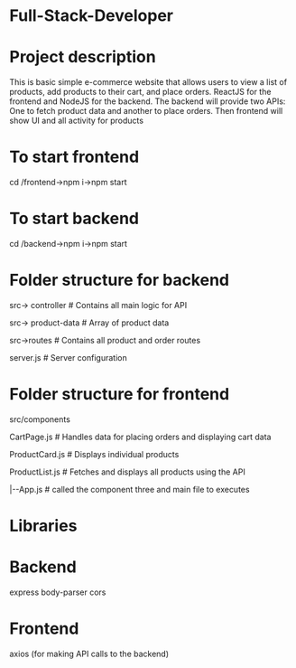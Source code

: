 # Full-Stack-Developer

# Project description

This is basic simple e-commerce website that allows users to view a list of products, add
products to their cart, and place orders.
ReactJS for the frontend and NodeJS for the backend.
The backend will provide
two APIs:
One to fetch product data and another to place orders.
Then frontend will show UI and all activity for products

# To start frontend

cd /frontend->npm i->npm start

# To start backend

cd /backend->npm i->npm start

# Folder structure for backend

src-> controller # Contains all main logic for API

src-> product-data # Array of product data

src->routes # Contains all product and order routes

server.js # Server configuration

# Folder structure for frontend

src/components

CartPage.js # Handles data for placing orders and displaying cart data

ProductCard.js # Displays individual products

ProductList.js # Fetches and displays all products using the API

|--App.js # called the component three and main file to executes

# Libraries

# Backend

express
body-parser
cors

# Frontend

axios (for making API calls to the backend)
